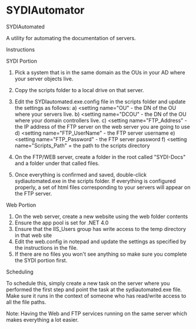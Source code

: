 # SYDIAutomator
SYDIAutomated

A utility for automating the documentation of servers.

Instructions

SYDI Portion

1) Pick a system that is in the same domain as the OUs in your AD where your server objects live.
2) Copy the scripts folder to a local drive on that server.
3) Edit the SYDIautomated.exe.config file in the scripts folder and update the settings as follows:
	a) <setting name="OU" 		- the DN of the OU where your servers live.
	b) <setting name="DCOU"		- the DN of the OU where your domain controllers live.
	c) <setting name="FTP_Address" 	- the IP address of the FTP server on the web server you are going to use
	d) <setting name="FTP_UserName" - the FTP server username
	e) <setting name="FTP_Password" - the FTP server password
	f) <setting name="Scripts_Path" = the path to the scripts directory

4) On the FTP/WEB server, create a folder in the root called "SYDI-Docs" and a folder under that called files.
5) Once everything is confirmed and saved, double-click sydiautomated.exe in the scripts folder.  If everything is configured properly, a set of html files corresponding to your servers will appear on the FTP server.

Web Portion

1) On the web server, create a new website using the web folder contents
2) Ensure the app pool is set for .NET 4.0
3) Ensure that the IIS_Users group has write access to the temp directory in that web site
4) Edit the web.config in notepad and update the settings as specified by the instructions in the file.
5) If there are no files you won't see anything so make sure you complete the SYDI portion first.

Scheduling

To schedule this, simply create a new task on the server where you performed the first step and point the task at the sydiautomated.exe file.  Make sure it runs in the context of someone who has read/write access to all the file paths.

Note: Having the Web and FTP services running on the same server which makes everything a lot easier.

